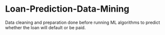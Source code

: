 # Loan-Prediction-Data-Mining
Data cleaning and preparation done before running ML algorithms to predict whether the loan will default or be paid.
